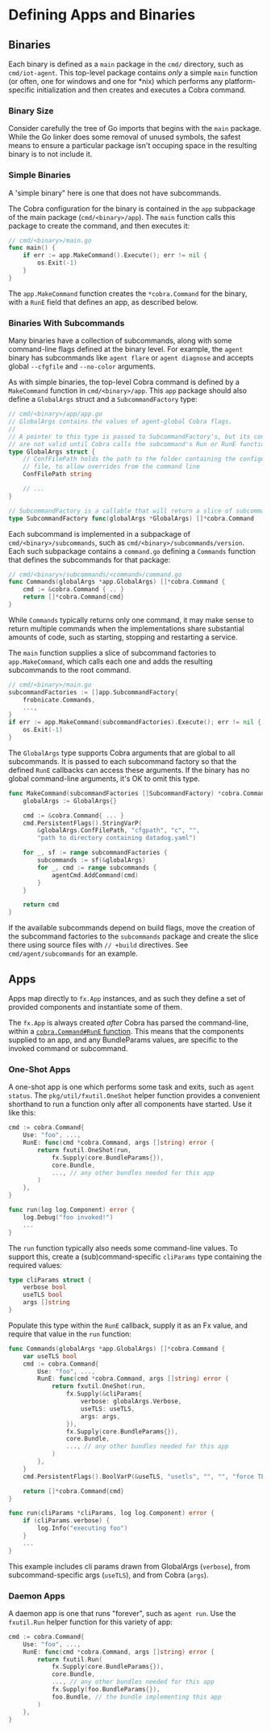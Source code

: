# Defining Apps and Binaries

## Binaries

Each binary is defined as a `main` package in the `cmd/` directory, such as `cmd/iot-agent`.
This top-level package contains _only_ a simple `main` function (or often, one for windows and one for *nix) which performs any platform-specific initialization and then creates and executes a Cobra command.

### Binary Size

Consider carefully the tree of Go imports that begins with the `main` package.
While the Go linker does some removal of unused symbols, the safest means to ensure a particular package isn't occuping space in the resulting binary is to not include it.

### Simple Binaries

A 'simple binary" here is one that does not have subcommands.

The Cobra configuration for the binary is contained in the `app` subpackage of the main package (`cmd/<binary>/app`).
The `main` function calls this package to create the command, and then executes it:

```go
// cmd/<binary>/main.go
func main() {
	if err := app.MakeCommand().Execute(); err != nil {
		os.Exit(-1)
	}
}
```

The `app.MakeCommand` function creates the `*cobra.Command` for the binary, with a `RunE` field that defines an app, as described below.

### Binaries With Subcommands

Many binaries have a collection of subcommands, along with some command-line flags defined at the binary level.
For example, the `agent` binary has subcommands like `agent flare` or `agent diagnose` and accepts global `--cfgfile` and `--no-color` arguments.

As with simple binaries, the top-level Cobra command is defined by a `MakeCommand` function in `cmd/<binary>/app`.
This `app` package should also define a `GlobalArgs` struct and a `SubcommandFactory` type:

```go
// cmd/<binary>/app/app.go
// GlobalArgs contains the values of agent-global Cobra flags.
//
// A pointer to this type is passed to SubcommandFactory's, but its contents
// are not valid until Cobra calls the subcommand's Run or RunE function.
type GlobalArgs struct {
	// ConfFilePath holds the path to the folder containing the configuration
	// file, to allow overrides from the command line
	ConfFilePath string

    // ...
}

// SubcommandFactory is a callable that will return a slice of subcommands.
type SubcommandFactory func(globalArgs *GlobalArgs) []*cobra.Command
```

Each subcommand is implemented in a subpackage of `cmd/<binary>/subcommands`, such as `cmd/<binary>/subcommands/version`.
Each such subpackage contains a `command.go` defining a `Commands` function that defines the subcommands for that package:

```go
// cmd/<binary>/subcommands/<command>/command.go
func Commands(globalArgs *app.GlobalArgs) []*cobra.Command {
    cmd := &cobra.Command { .. }
    return []*cobra.Command{cmd}
}
```

While `Commands` typically returns only one command, it may make sense to return multiple commands when the implementations share substantial amounts of code, such as starting, stopping and restarting a service.

The `main` function supplies a slice of subcommand factories to `app.MakeCommand`, which calls each one and adds the resulting subcommands to the root command.

```go
// cmd/<binary>/main.go
subcommandFactories := []app.SubcommandFactory{
    frobnicate.Commands,
    ...,
}
if err := app.MakeCommand(subcommandFactories).Execute(); err != nil {
    os.Exit(-1)
}
```

The `GlobalArgs` type supports Cobra arguments that are global to all subcommands.
It is passed to each subcommand factory so that the defined `RunE` callbacks can access these arguments.
If the binary has no global command-line arguments, it's OK to omit this type.

```go
func MakeCommand(subcommandFactories []SubcommandFactory) *cobra.Command {
	globalArgs := GlobalArgs{}

	cmd := &cobra.Command{ ... }
	cmd.PersistentFlags().StringVarP(
        &globalArgs.ConfFilePath, "cfgpath", "c", "",
        "path to directory containing datadog.yaml")

	for _, sf := range subcommandFactories {
		subcommands := sf(&globalArgs)
		for _, cmd := range subcommands {
			agentCmd.AddCommand(cmd)
		}
	}

	return cmd
}
```

If the available subcommands depend on build flags, move the creation of the subcommand factories to the `subcommands` package and create the slice there using source files with `// +build` directives.
See `cmd/agent/subcommands` for an example.

## Apps

Apps map directly to `fx.App` instances, and as such they define a set of provided components and instantiate some of them.

The `fx.App` is always created _after_ Cobra has parsed the command-line, within a [`cobra.Command#RunE` function](https://pkg.go.dev/github.com/spf13/cobra#Command).
This means that the components supplied to an app, and any BundleParams values, are specific to the invoked command or subcommand.

### One-Shot Apps

A one-shot app is one which performs some task and exits, such as `agent status`.
The `pkg/util/fxutil.OneShot` helper function provides a convenient shorthand to run a function only after all components have started.
Use it like this:

```go
cmd := cobra.Command{
    Use: "foo", ...,
    RunE: func(cmd *cobra.Command, args []string) error {
        return fxutil.OneShot(run,
            fx.Supply(core.BundleParams{}),
            core.Bundle,
            ..., // any other bundles needed for this app
        )
    },
}

func run(log log.Component) error {
    log.Debug("foo invoked!")
    ...
}
```

The `run` function typically also needs some command-line values.
To support this, create a (sub)command-specific `cliParams` type containing the required values:

```go
type cliParams struct {
    verbose bool
    useTLS bool
    args []string
}
```

Populate this type within the `RunE` callback, supply it as an Fx value, and require that value in the `run` function:

```go
func Commands(globalArgs *app.GlobalArgs) []*cobra.Command {
    var useTLS bool
    cmd := cobra.Command{
        Use: "foo", ...,
        RunE: func(cmd *cobra.Command, args []string) error {
            return fxutil.OneShot(run,
                fx.Supply(&cliParams{
                    verbose: globalArgs.Verbose,
                    useTLS: useTLS,
                    args: args,
                }),
                fx.Supply(core.BundleParams{}),
                core.Bundle,
                ..., // any other bundles needed for this app
            )
        },
    }
	cmd.PersistentFlags().BoolVarP(&useTLS, "usetls", "", "", "force TLS use")

    return []*cobra.Command{cmd}
}

func run(cliParams *cliParams, log log.Component) error {
    if (cliParams.verbose) {
        log.Info("executing foo")
    }
    ...
}
```

This example includes cli params drawn from GlobalArgs (`verbose`), from subcommand-specific args (`useTLS`), and from Cobra (`args`).

### Daemon Apps

A daemon app is one that runs "forever", such as `agent run`.
Use the `fxutil.Run` helper function for this variety of app:

```go
cmd := cobra.Command{
    Use: "foo", ...,
    RunE: func(cmd *cobra.Command, args []string) error {
        return fxutil.Run(
            fx.Supply(core.BundleParams{}),
            core.Bundle,
            ..., // any other bundles needed for this app
            fx.Supply(foo.BundleParams{}),
            foo.Bundle, // the bundle implementing this app
        )
    },
}
```
